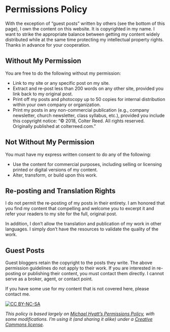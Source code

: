 # Permissions Policy


With the exception of “guest posts” written by others (see the bottom of this page), I own the content on this website. It is copyrighted in my name. I want to strike the appropriate balance between getting my content widely distributed while at the same time protecting my intellectual property rights. Thanks in advance for your cooperation.


## Without My Permission
You are free to do the following without my permission:

 - Link to my site or any specific post on my site.
 - Extract and re-post less than 200 words on any other site, provided you link back to my original post.
 - Print off my posts and photocopy up to 50 copies for internal distribution within your own company or organization.
 - Print my posts in any non-commercial publication (e.g., company newsletter, church newsletter, class syllabus, etc.), provided you include this copyright notice: “© 2018, Colter Reed. All rights reserved. Originally published at colterreed.com.”


## Not Without My Permission
You must have my express written consent to do any of the following:

 - Use the content for commercial purposes, including selling or licensing printed or digital versions of my content.
 - Alter, transform, or build upon this work.

## Re-posting and Translation Rights
I do not permit the re-posting of my posts in their entirety. I am honored that you find my content that compelling and welcome you to excerpt it and refer your readers to my site for the full, original post.

In addition, I don’t allow the translation and publication of my work in other languages. I simply don’t have the resources to validate the quality of the work.

## Guest Posts
Guest bloggers retain the copyright to the posts they write. The above permission guidelines do not apply to their work. If you are interested in re-posting or publishing their content, you must contact them directly. I cannot serve as a broker, agent, or contact point.

If you have some use for my content that is not covered here, please contact me.

[![CC BY-NC-SA][CCLOGO]](http://creativecommons.org/licenses/by-nc-sa/3.0/)

[CCLOGO]: http://i.creativecommons.org/l/by-nc-sa/3.0/80x15.png "Creative Commons BY-NC-SA License"


*This policy is based largely on [Michael Hyatt’s Permissions Policy](http://michaelhyatt.com/permissions), with some modifications. I’m using it (and sharing it alike) under a [Creative Commons license](http://creativecommons.org/licenses/by-nc-sa/3.0/).*

